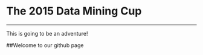 The 2015 Data Mining Cup
========================
* * * * * * * * * * * *

This is going to be an adventure!

##Welcome to our github page
